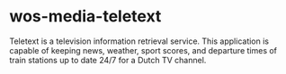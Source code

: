 # wos-media-teletext

Teletext is a television information retrieval service.
This application is capable of keeping news, weather, sport scores, and departure times of train stations up to date 24/7 for a Dutch TV channel.
